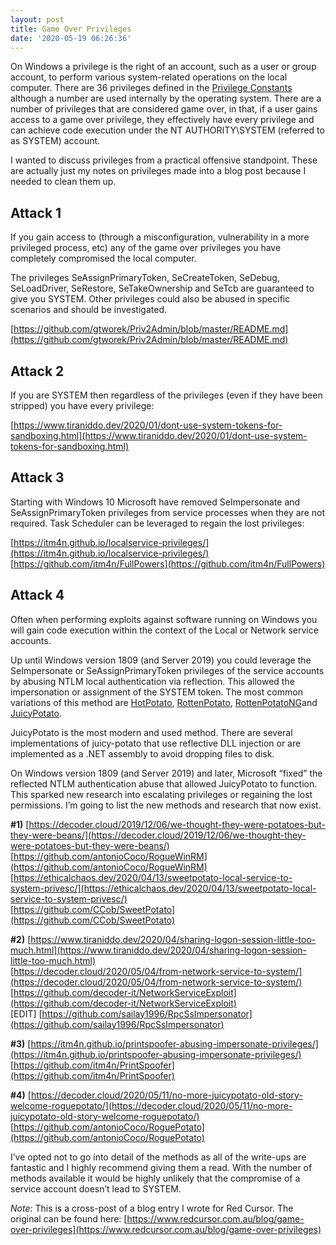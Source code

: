 ```yaml
---
layout: post
title: Game Over Privileges
date: '2020-05-19 06:26:36'
---
```


On Windows a privilege is the right of an account, such as a user or group account, to perform various system-related operations on the local computer. There are 36 privileges defined in the [Privilege Constants](https://docs.microsoft.com/en-us/windows/win32/secauthz/privilege-constants) although a number are used internally by the operating system. There are a number of privileges that are considered game over, in that, if a user gains access to a game over privilege, they effectively have every privilege and can achieve code execution under the NT AUTHORITY\SYSTEM (referred to as SYSTEM) account.

I wanted to discuss privileges from a practical offensive standpoint. These are actually just my notes on privileges made into a blog post because I needed to clean them up.

## Attack 1

If you gain access to (through a misconfiguration, vulnerability in a more privileged process, etc) any of the game over privileges you have completely compromised the local computer.

The privileges SeAssignPrimaryToken, SeCreateToken, SeDebug, SeLoadDriver, SeRestore, SeTakeOwnership and SeTcb are guaranteed to give you SYSTEM. Other privileges could also be abused in specific scenarios and should be investigated.

[https://github.com/gtworek/Priv2Admin/blob/master/README.md](https://github.com/gtworek/Priv2Admin/blob/master/README.md)

## Attack 2

If you are SYSTEM then regardless of the privileges (even if they have been stripped) you have every privilege:

[https://www.tiraniddo.dev/2020/01/dont-use-system-tokens-for-sandboxing.html](https://www.tiraniddo.dev/2020/01/dont-use-system-tokens-for-sandboxing.html)

## Attack 3

Starting with Windows 10 Microsoft have removed SeImpersonate and SeAssignPrimaryToken privileges from service processes when they are not required. Task Scheduler can be leveraged to regain the lost privileges:

[https://itm4n.github.io/localservice-privileges/](https://itm4n.github.io/localservice-privileges/)  
[https://github.com/itm4n/FullPowers](https://github.com/itm4n/FullPowers)

## Attack 4

Often when performing exploits against software running on Windows you will gain code execution within the context of the Local or Network service accounts.

Up until Windows version 1809 (and Server 2019) you could leverage the SeImpersonate or SeAssignPrimaryToken privileges of the service accounts by abusing NTLM local authentication via reflection. This allowed the impersonation or assignment of the SYSTEM token. The most common variations of this method are [HotPotato](https://github.com/foxglovesec/Potato), [RottenPotato](https://github.com/foxglovesec/RottenPotato), [RottenPotatoNG](https://github.com/breenmachine/RottenPotatoNG)and [JuicyPotato](https://github.com/ohpe/juicy-potato).

JuicyPotato is the most modern and used method. There are several implementations of juicy-potato that use reflective DLL injection or are implemented as a .NET assembly to avoid dropping files to disk.

On Windows version 1809 (and Server 2019) and later, Microsoft “fixed” the reflected NTLM authentication abuse that allowed JuicyPotato to function. This sparked new research into escalating privileges or regaining the lost permissions. I’m going to list the new methods and research that now exist.

**#1)** [https://decoder.cloud/2019/12/06/we-thought-they-were-potatoes-but-they-were-beans/](https://decoder.cloud/2019/12/06/we-thought-they-were-potatoes-but-they-were-beans/)  
[https://github.com/antonioCoco/RogueWinRM](https://github.com/antonioCoco/RogueWinRM)  
[https://ethicalchaos.dev/2020/04/13/sweetpotato-local-service-to-system-privesc/](https://ethicalchaos.dev/2020/04/13/sweetpotato-local-service-to-system-privesc/)  
[https://github.com/CCob/SweetPotato](https://github.com/CCob/SweetPotato)

**#2)** [https://www.tiraniddo.dev/2020/04/sharing-logon-session-little-too-much.html](https://www.tiraniddo.dev/2020/04/sharing-logon-session-little-too-much.html)  
[https://decoder.cloud/2020/05/04/from-network-service-to-system/](https://decoder.cloud/2020/05/04/from-network-service-to-system/)  
[https://github.com/decoder-it/NetworkServiceExploit](https://github.com/decoder-it/NetworkServiceExploit)  
[EDIT] [https://github.com/sailay1996/RpcSsImpersonator](https://github.com/sailay1996/RpcSsImpersonator)

**#3)** [https://itm4n.github.io/printspoofer-abusing-impersonate-privileges/](https://itm4n.github.io/printspoofer-abusing-impersonate-privileges/)  
[https://github.com/itm4n/PrintSpoofer](https://github.com/itm4n/PrintSpoofer)

**#4)** [https://decoder.cloud/2020/05/11/no-more-juicypotato-old-story-welcome-roguepotato/](https://decoder.cloud/2020/05/11/no-more-juicypotato-old-story-welcome-roguepotato/)  
[https://github.com/antonioCoco/RoguePotato](https://github.com/antonioCoco/RoguePotato)

I’ve opted not to go into detail of the methods as all of the write-ups are fantastic and I highly recommend giving them a read. With the number of methods available it would be highly unlikely that the compromise of a service account doesn’t lead to SYSTEM.

_Note:_ This is a cross-post of a blog entry I wrote for Red Cursor. The original can be found here: [https://www.redcursor.com.au/blog/game-over-privileges](https://www.redcursor.com.au/blog/game-over-privileges)

